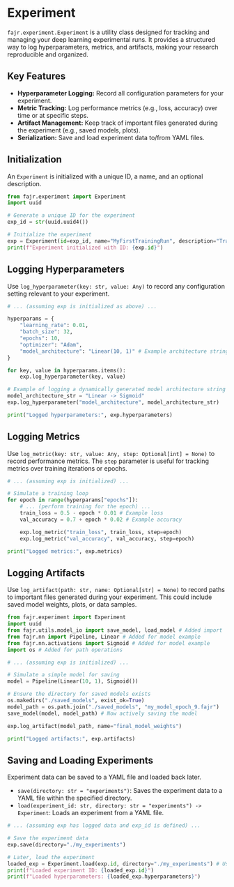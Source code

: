 # Experiment

`fajr.experiment.Experiment` is a utility class designed for tracking and managing your deep learning experimental runs. It provides a structured way to log hyperparameters, metrics, and artifacts, making your research reproducible and organized.

## Key Features

*   **Hyperparameter Logging:** Record all configuration parameters for your experiment.
*   **Metric Tracking:** Log performance metrics (e.g., loss, accuracy) over time or at specific steps.
*   **Artifact Management:** Keep track of important files generated during the experiment (e.g., saved models, plots).
*   **Serialization:** Save and load experiment data to/from YAML files.

## Initialization

An `Experiment` is initialized with a unique ID, a name, and an optional description.

```python
from fajr.experiment import Experiment
import uuid

# Generate a unique ID for the experiment
exp_id = str(uuid.uuid4())

# Initialize the experiment
exp = Experiment(id=exp_id, name="MyFirstTrainingRun", description="Training a simple linear model on MNIST.")
print(f"Experiment initialized with ID: {exp.id}")
```

## Logging Hyperparameters

Use `log_hyperparameter(key: str, value: Any)` to record any configuration setting relevant to your experiment.

```python
# ... (assuming exp is initialized as above) ...

hyperparams = {
    "learning_rate": 0.01,
    "batch_size": 32,
    "epochs": 10,
    "optimizer": "Adam",
    "model_architecture": "Linear(10, 1)" # Example architecture string
}

for key, value in hyperparams.items():
    exp.log_hyperparameter(key, value)

# Example of logging a dynamically generated model architecture string
model_architecture_str = "Linear -> Sigmoid"
exp.log_hyperparameter("model_architecture", model_architecture_str)

print("Logged hyperparameters:", exp.hyperparameters)
```

## Logging Metrics

Use `log_metric(key: str, value: Any, step: Optional[int] = None)` to record performance metrics. The `step` parameter is useful for tracking metrics over training iterations or epochs.

```python
# ... (assuming exp is initialized) ...

# Simulate a training loop
for epoch in range(hyperparams["epochs"]):
    # ... (perform training for the epoch) ...
    train_loss = 0.5 - epoch * 0.01 # Example loss
    val_accuracy = 0.7 + epoch * 0.02 # Example accuracy

    exp.log_metric("train_loss", train_loss, step=epoch)
    exp.log_metric("val_accuracy", val_accuracy, step=epoch)

print("Logged metrics:", exp.metrics)
```

## Logging Artifacts

Use `log_artifact(path: str, name: Optional[str] = None)` to record paths to important files generated during your experiment. This could include saved model weights, plots, or data samples.

```python
from fajr.experiment import Experiment
import uuid
from fajr.utils.model_io import save_model, load_model # Added import
from fajr.nn import Pipeline, Linear # Added for model example
from fajr.nn.activations import Sigmoid # Added for model example
import os # Added for path operations

# ... (assuming exp is initialized) ...

# Simulate a simple model for saving
model = Pipeline(Linear(10, 1), Sigmoid())

# Ensure the directory for saved models exists
os.makedirs("./saved_models", exist_ok=True)
model_path = os.path.join("./saved_models", "my_model_epoch_9.fajr")
save_model(model, model_path) # Now actively saving the model

exp.log_artifact(model_path, name="final_model_weights")

print("Logged artifacts:", exp.artifacts)
```

## Saving and Loading Experiments

Experiment data can be saved to a YAML file and loaded back later.

*   `save(directory: str = "experiments")`: Saves the experiment data to a YAML file within the specified directory.
*   `load(experiment_id: str, directory: str = "experiments") -> Experiment`: Loads an experiment from a YAML file.

```python
# ... (assuming exp has logged data and exp_id is defined) ...

# Save the experiment data
exp.save(directory="./my_experiments")

# Later, load the experiment
loaded_exp = Experiment.load(exp.id, directory="./my_experiments") # Use exp.id for loading
print(f"Loaded experiment ID: {loaded_exp.id}")
print(f"Loaded hyperparameters: {loaded_exp.hyperparameters}")
```

